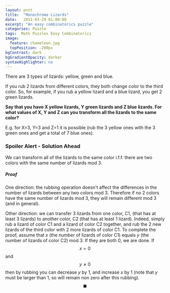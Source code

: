 ```yaml
---
layout: post
title:  "Monochrome Lizards"
date:   2011-03-29 01:00:00
excerpt: "An easy combinatorics puzzle"
categories: Puzzle
tags:  Math Puzzles Easy Combinatorics
image:
  feature: chameleon.jpg
  topPosition: -200px
bgContrast: dark
bgGradientOpacity: darker
syntaxHighlighter: no
---
```

There are 3 types of lizards: yellow, green and blue.

If you rub 2 lizards from different colors, they both change color to the third color. So, for example, if you rub a yellow lizard and a blue lizard, you get 2 green lizards.

**Say that you have X yellow lizards, Y green lizards and Z blue lizards. For what values of X, Y and Z can you transform all the lizards to the same color?**

E.g. for X=3, Y=3 and Z=1 it is possible (rub the 3 yellow ones with the 3 green ones and get a total of 7 blue ones).

### Spoiler Alert - Solution Ahead

We can transform all of the lizards to the same color i.f.f. there are two colors with the same number of lizards mod 3.

##### Proof
One direction: the rubbing operation doesn't affect the differences in the number of lizards between any two colors mod 3. Therefore if no 2 colors have the same number of lizards mod 3, they will remain different mod 3 (and in general).

Other direction: we can transfer 3 lizards from one color, C1, (that has at least 3 lizards) to another color, C2 (that has at least 1 lizard). Indeed, simply rub a lizard of color C1 and a lizard of color C2 together, and rub the 2 new lizards of the third color with 2 more lizards of color C1. To complete the proof, assume that *x* (the number of lizards of color C1) equals *y* (the number of lizards of color C2) mod 3. If they are both 0, we are done. If $$x = 0$$ and $$y \neq 0$$ then by rubbing you can decrease *y* by 1, and increase *x* by 1 (note that *y* must be larger than 1, so will remain non zero after this rubbing). $$\blacksquare$$
